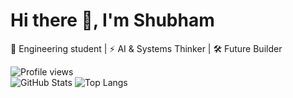 # Hi there 👋, I'm Shubham  
🚀 Engineering student | ⚡ AI & Systems Thinker | 🛠 Future Builder  

![Profile views](https://komarev.com/ghpvc/?username=your-username&color=blue)  
![GitHub Stats](https://github-readme-stats.vercel.app/api?username=your-username&show_icons=true&theme=radical)
![Top Langs](https://github-readme-stats.vercel.app/api/top-langs/?username=your-username&layout=compact)
